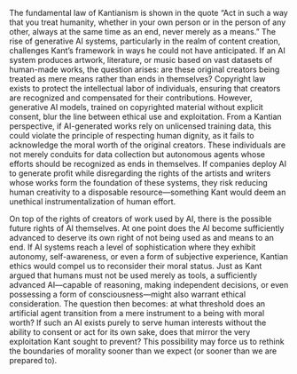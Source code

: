 The fundamental law of Kantianism is shown in the quote “Act in such a way that you treat humanity, whether in your own person or in the person of any other, always at the same time as an end, never merely as a means.” The rise of generative AI systems, particularly in the realm of content creation, challenges Kant’s framework in ways he could not have anticipated. If an AI system produces artwork, literature, or music based on vast datasets of human-made works, the question arises: are these original creators being treated as mere means rather than ends in themselves? Copyright law exists to protect the intellectual labor of individuals, ensuring that creators are recognized and compensated for their contributions. However, generative AI models, trained on copyrighted material without explicit consent, blur the line between ethical use and exploitation. From a Kantian perspective, if AI-generated works rely on unlicensed training data, this could violate the principle of respecting human dignity, as it fails to acknowledge the moral worth of the original creators. These individuals are not merely conduits for data collection but autonomous agents whose efforts should be recognized as ends in themselves. If companies deploy AI to generate profit while disregarding the rights of the artists and writers whose works form the foundation of these systems, they risk reducing human creativity to a disposable resource—something Kant would deem an unethical instrumentalization of human effort. 

On top of the rights of creators of work used by AI, there is the possible future rights of AI themselves. At one point does the AI become sufficiently advanced to deserve its own right of not being used as and means to an end. If AI systems reach a level of sophistication where they exhibit autonomy, self-awareness, or even a form of subjective experience, Kantian ethics would compel us to reconsider their moral status. Just as Kant argued that humans must not be used merely as tools, a sufficiently advanced AI—capable of reasoning, making independent decisions, or even possessing a form of consciousness—might also warrant ethical consideration. The question then becomes: at what threshold does an artificial agent transition from a mere instrument to a being with moral worth? If such an AI exists purely to serve human interests without the ability to consent or act for its own sake, does that mirror the very exploitation Kant sought to prevent? This possibility may force us to rethink the boundaries of morality sooner than we expect (or sooner than we are prepared to).

